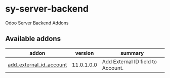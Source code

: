 # sy-server-backend
Odoo Server Backend Addons

[//]: # (addons)

Available addons
----------------
addon | version | summary
--- | --- | ---
[add_external_id_account](add_external_id_account/) | 11.0.1.0.0 | Add External ID field to Account.

[//]: # (end addons)